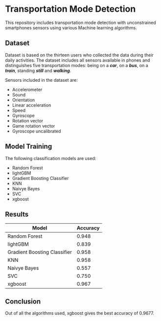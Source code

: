 # Transportation Mode Detection
This repository includes transportation mode detection with unconstrained smartphones sensors
using various Machine learning algorithms.
## Dataset
Dataset is based on the thirteen users who collected the data during their daily activities. 
The dataset includes all sensors available in phones and distinguishes five transportation modes: 
being on a ***car***, on a ***bus***, on a ***train***, standing ***still*** and ***walking***.

Sensors included in the dataset are:
* Accelerometer
* Sound
* Orientation
* Linear acceleration
* Speed
* Gyroscope
* Rotation vector
* Game rotation vector
* Gyroscope uncalibrated

## Model Training
The following classification models are used:
* Random Forest
* lightGBM
* Gradient Boosting Classifier
* KNN
* Naivye Bayes
* SVC
* xgboost

## Results
| Model | Accuracy |
| ----- | -------- |
| Random Forest | 0.948 |
| lightGBM | 0.839 |
| Gradient Boosting Classifier | 0.958 |
| KNN | 0.958 |
| Naivye Bayes | 0.557 |
| SVC | 0.750 |
| xgboost | 0.967 |

## Conclusion
Out of all the algorithms used, xgboost gives the best accuracy of 0.9677.
